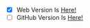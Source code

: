 - [x] Web Version Is [Here!](https://arplane-socity.github.io/arplane-project-all)
- [ ] GitHub Version Is [Here!](https://github.com/Arplane-SOCITY/arplane-project-all/)
